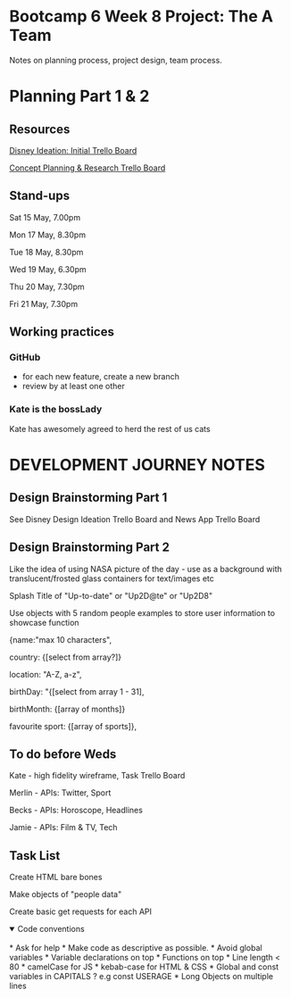 # Bootcamp 6 Week 8 Project: The A Team

Notes on planning process, project design, team process.

# Planning Part 1 & 2

## Resources

[Disney Ideation: Initial Trello Board](https://trello.com/b/XNquW4I0/disney-ideation-dreamer) 

[Concept Planning & Research Trello Board](https://trello.com/b/dNgzKiwi/news-app-ideas)

## Stand-ups

Sat 15 May, 7.00pm

Mon 17 May, 8.30pm

Tue 18 May, 8.30pm

Wed 19 May, 6.30pm

Thu 20 May, 7.30pm

Fri 21 May, 7.30pm

## Working practices

### GitHub 
  - for each new feature, create a new branch
  - review by at least one other

### Kate is the bossLady
Kate has awesomely agreed to herd the rest of us cats


# DEVELOPMENT JOURNEY NOTES

## Design Brainstorming Part 1

See Disney Design Ideation Trello Board and News App Trello Board

## Design Brainstorming Part 2

Like the idea of using NASA picture of the day - use as a background with translucent/frosted glass containers for text/images etc

Splash Title of "Up-to-date" or "Up2D@te" or "Up2D8"

Use objects with 5 random people examples to store user information to showcase function 

{name:"max 10 characters", 

country: {[select from array?]}

location: "A-Z, a-z",

birthDay: "{[select from array 1 - 31],

birthMonth: {[array of months]}

favourite sport: {[array of sports]},
 



## To do before Weds
Kate - high fidelity wireframe, Task Trello Board

Merlin - APIs: Twitter, Sport

Becks - APIs: Horoscope, Headlines

Jamie - APIs: Film & TV, Tech


## Task List
Create HTML bare bones

Make objects of "people data"

Create basic get requests for each API

<details open>
  <summary>Code conventions</summary>
  <br>
    * Ask for help
    * Make code as descriptive as possible. 
    * Avoid global variables
    * Variable declarations on top
    * Functions on top
    * Line length < 80
    * camelCase for JS
    * kebab-case for HTML & CSS
    * Global and const variables in CAPITALS ? e.g const USERAGE
    * Long Objects on multiple lines
 </details
  


